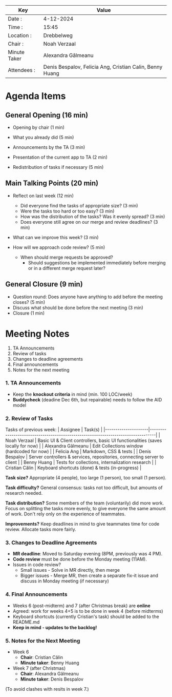 | Key          | Value                                                    |
|--------------|----------------------------------------------------------|
| Date :       | 4-12-2024                                                |
| Time :       | 15:45                                                    |
| Location :   | Drebbelweg                                               |
| Chair :      | Noah Verzaal                                             |
| Minute Taker | Alexandra Gâlmeanu                                       |
| Attendees :  | Denis Bespalov, Felicia Ang, Cristian Calin, Benny Huang |

# Agenda Items

## General Opening (16 min)
- Opening by chair (1 min)
- What you already did (5 min)


- Announcements by the TA (3 min)
- Presentation of the current app to TA (2 min)


- Redistribution of tasks if necessary (5 min)

## Main Talking Points (20 min)
- Reflect on last week (12 min)
  - Did everyone find the tasks of appropriate size? (3 min)
  - Were the tasks too hard or too easy? (3 min)
  - How was the distribution of the tasks? Was it evenly spread? (3 min)
  - Does everyone still agree on our merge and review deadlines? (3 min)


- What can we improve this week? (3 min)


- How will we approach code review? (5 min)
  - When should merge requests be approved?
    - Should suggestions be implemented immediately before merging or in a different merge request later?

## General Closure (9 min)
- Question round: Does anyone have anything to add before the meeting closes? (5 min)
- Discuss what should be done before the next meeting (3 min)
- Closure (1 min)

# Meeting Notes
1. TA Announcements
2. Review of tasks
3. Changes to deadline agreements
4. Final announcements
5. Notes for the next meeting

### 1. TA Announcements
- Keep the **knockout criteria** in mind (min. 100 LOC/week)
- **Buddycheck** (deadine Dec 6th, but repairable) needs to follow the AID model

### 2. Review of Tasks
Tasks of previous week:
| Assignee            | Task(s)                                                                         |
|---------------------|---------------------------------------------------------------------------------|
| Noah Verzaal        | Basic UI & Client controllers, basic UI functionalities (saves locally for now) |
| Alexandra Gâlmeanu  | Edit Collections window (hardcoded for now)                                     |
| Felicia Ang         | Markdown, CSS & tests                                                           |
| Denis Bespalov      | Server controllers & services, repositories, connecting server to client        |
| Benny Huang         | Tests for collections, internalization research                                 |
| Cristian Călin      | Keyboard shortcuts (done) & tests (in-progress)                                 |

**Task size?**
Appropriate (4 people), too large (1 person), too small (1 person).

**Task difficulty?**
General consensus: tasks not too difficult, but amounts of research needed.

**Task distribution?**
Some members of the team (voluntarily) did more work. Focus on splitting the tasks more evenly, to give everyone the same amount of work. Don't rely only on the experience of teammates.

**Improvements?**
Keep deadlines in mind to give teammates time for code review. Allocate tasks more fairly.

### 3. Changes to Deadline Agreements
- **MR deadline**: Moved to Saturday evening (8PM, previously was 4 PM).
- **Code review** must be done before the Monday meeting (11AM).
- Issues in code review?
  - Small issues - Solve in MR directly, then merge
  - Bigger issues - Merge MR, then create a separate fix-it issue and discuss in Monday meeting (if necessary)

### 4. Final Announcements
- Weeks 6 (post-midterm) and 7 (after Christmas break) are **online**
- Agreed: work for weeks 4+5 is to be done in week 4 (before midterms)
- Keyboard shortcuts (currently Cristian's task) should be added to the README.md
- **Keep in mind - updates to the backlog!**

### 5. Notes for the Next Meeting
- Week 6 
  - **Chair**: Cristian Călin
  - **Minute taker**: Benny Huang
- Week 7 (after Christmas) 
  - **Chair**: Alexandra Gâlmeanu
  - **Minute taker**: Denis Bespalov

(To avoid clashes with resits in week 7.)
